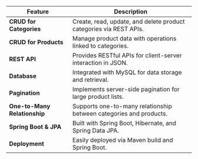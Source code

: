 

| **Feature**                    | **Description**                                                    |
|---------------------------------|--------------------------------------------------------------------|
| **CRUD for Categories**         | Create, read, update, and delete product categories via REST APIs. |
| **CRUD for Products**           | Manage product data with operations linked to categories.          |
| **REST API**                    | Provides RESTful APIs for client-server interaction in JSON.       |
| **Database**                    | Integrated with MySQL for data storage and retrieval.              |
| **Pagination**                  | Implements server-side pagination for large product lists.         |
| **One-to-Many Relationship**    | Supports one-to-many relationship between categories and products. |
| **Spring Boot & JPA**           | Built with Spring Boot, Hibernate, and Spring Data JPA.            |
| **Deployment**                  | Easily deployed via Maven build and Spring Boot.                   | 

